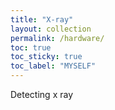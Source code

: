 ```yaml
---
title: "X-ray"
layout: collection
permalink: /hardware/
toc: true
toc_sticky: true
toc_label: "MYSELF"
---
```


Detecting x ray